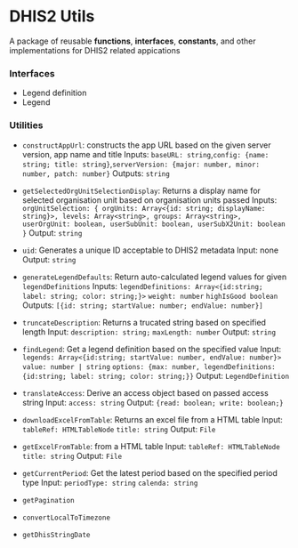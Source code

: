 # DHIS2 Utils

A package of reusable **functions**, **interfaces**, **constants**, and other implementations for DHIS2 related appications


### Interfaces
- Legend definition
- Legend



### Utilities

- `constructAppUrl`: constructs the app URL based on the given server version, app name and title
  Inputs: `baseURL: string`,`config: {name: string; title: string}`,`serverVersion: {major: number, minor: number, patch: number}`
  Outputs: `string`
- `getSelectedOrgUnitSelectionDisplay`: Returns a display name for selected organisation unit based on organisation units passed
  Inputs: `orgUnitSelection: { orgUnits: Array<{id: string; displayName: string}>, levels: Array<string>, groups: Array<string>, userOrgUnit: boolean, userSubUnit: boolean, userSubX2Unit: boolean }`
  Output: `string`
- `uid`: Generates a unique ID acceptable to DHIS2 metadata
  Input: none
  Output: `string`

- `generateLegendDefaults`: Return auto-calculated legend values for given `legendDefinitions`
  Inputs: `legendDefinitions: Array<{id:string; label: string; color: string;}>` `weight: number` `highIsGood boolean`
  Outputs: `[{id: string; startValue: number; endValue: number}]`
- `truncateDescription`: Returns a trucated string based on specified length
  Input: `description: string;` `maxLength: number`
  Output: `string`
- `findLegend`: Get a legend definition based on the specified value
  Input: `legends: Array<{id:string; startValue: number, endValue: number}>` `value: number | string` `options: {max: number, legendDefinitions: {id:string; label: string; color: string;}}`
  Output: `LegendDefinition`
- `translateAccess`: Derive an access object based on passed access string
  Input: `access: string`
  Output: `{read: boolean; write: boolean;}`

- `downloadExcelFromTable`: Returns an excel file from a HTML table
  Input: `tableRef: HTMLTableNode` `title: string`
  Output: `File`

- `getExcelFromTable`:  from a HTML table
  Input: `tableRef: HTMLTableNode` `title: string`
  Output: `File`

- `getCurrentPeriod`: Get the latest period based on the specified period type
  Input: `periodType: string` `calenda: string`
- `getPagination`
- `convertLocalToTimezone`
- `getDhisStringDate`
